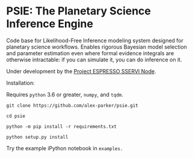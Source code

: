 # PSIE: The Planetary Science Inference Engine

Code base for Likelihood-Free Inference modeling system designed for planetary science workflows. Enables rigorous Bayesian model selection and parameter estimation even where formal evidence integrals are otherwise intractable: if you can simulate it, you can do inference on it.

Under development by the [Project ESPRESSO SSERVI Node](https://www.espresso.institute).

Installation:

Requires `python` 3.6 or greater, `numpy`, and `tqdm`.

`git clone https://github.com/alex-parker/psie.git`

`cd psie`

`python -m pip install -r requirements.txt`

`python setup.py install`

Try the example iPython notebook in `examples.`